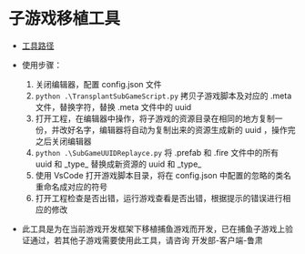 # 子游戏移植工具

* [工具路径](svn://192.168.1.242/app_client/branches/hotfix_dev/devTool/transplant_subproj)

* 使用步骤：
  1. 关闭编辑器，配置 config.json 文件
  2. `python .\TransplantSubGameScript.py` 拷贝子游戏脚本及对应的 .meta 文件，替换字符，替换 .meta 文件中的 uuid
  3. 打开工程，在编辑器中操作，将子游戏的资源目录在相同的地方复制一份，并改好名字，编辑器将自动为复制出来的资源生成新的 uuid ，操作完之后关闭编辑器
  4. `python .\SubGameUUIDReplayce.py` 将 .prefab 和 .fire 文件中的所有 uuid 和 \_type_ 替换成新资源的 uuid 和 \_type_
  5. 使用 VsCode 打开游戏脚本目录，将在 config.json 中配置的忽略的类名重命名成对应的符号
  6. 打开工程检查是否出错，运行游戏查看是否出错，根据提示的错误进行相应的修改


* 此工具是为在当前游戏开发框架下移植捕鱼游戏而开发，已在捕鱼子游戏上验证通过，若其他子游戏需要使用此工具，请咨询 开发部-客户端-鲁肃